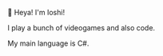 🐉 Heya! I'm Ioshi!

I play a bunch of videogames and also code.

My main language is C#.

<!---
Ioshipon/Ioshipon is a ✨ special ✨ repository because its `README.md` (this file) appears on your GitHub profile.
You can click the Preview link to take a look at your changes.
--->
